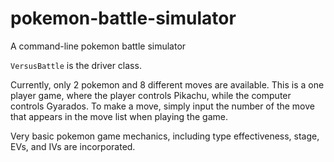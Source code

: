 # pokemon-battle-simulator
A command-line pokemon battle simulator

`VersusBattle` is the driver class.

Currently, only 2 pokemon and 8 different moves are available. This is a one player game, where the player controls Pikachu, while the
computer controls Gyarados. To make a move, simply input the number of the move that appears in the move list when playing the game.

Very basic pokemon game mechanics, including type effectiveness, stage, EVs, and IVs are incorporated.
